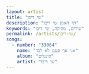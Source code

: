 ```yaml
---
layout: artist
title: "שי דיבו"
description: "דף האמן שי דיבו"
keywords: "שירים, מוזיקה, שי דיבו"
permalink: /artists/שי-דיבו/
songs:
  - number: "33064"
    name: "אני אף פעם לא לבד"
    album: "סינגלים"
    artist: "שי דיבו"
---
```

